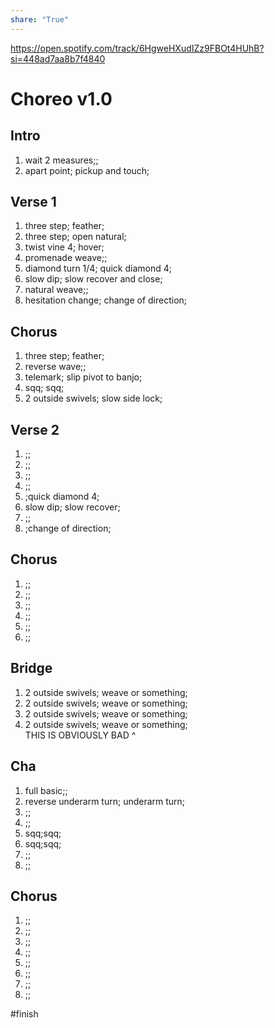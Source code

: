 ```yaml
---  
share: "True"  
---  
```

  
https://open.spotify.com/track/6HgweHXudIZz9FBOt4HUhB?si=448ad7aa8b7f4840  
# Choreo v1.0  
## Intro  
1. wait 2 measures;;  
2. apart point; pickup and touch;  
## Verse 1  
1. three step; feather;  
2. three step; open natural;  
3. twist vine 4; hover;  
4. promenade weave;;  
5. diamond turn 1/4; quick diamond 4;  
6. slow dip; slow recover and close;  
7. natural weave;;  
8. hesitation change; change of direction;  
## Chorus  
1. three step; feather;  
2. reverse wave;;  
3. telemark; slip pivot to banjo;  
4. sqq; sqq;  
5. 2 outside swivels; slow side lock;  
## Verse 2  
1. ;;  
2. ;;  
3. ;;  
4. ;;  
5. ;quick diamond 4;  
6. slow dip; slow recover;  
7. ;;  
8. ;change of direction;  
## Chorus  
1. ;;  
2. ;;  
3. ;;  
4. ;;  
5. ;;  
6. ;;  
## Bridge  
1. 2 outside swivels; weave or something;  
2. 2 outside swivels; weave or something;  
3. 2 outside swivels; weave or something;  
4. 2 outside swivels; weave or something;  
THIS IS OBVIOUSLY BAD ^  
## Cha  
1. full basic;;  
2. reverse underarm turn; underarm turn;  
3. ;;  
4. ;;  
5. sqq;sqq;  
6. sqq;sqq;  
7. ;;  
8. ;;  
## Chorus  
1. ;;  
2. ;;  
3. ;;  
4. ;;  
5. ;;  
6. ;;  
7. ;;  
8. ;;  
  
#finish 